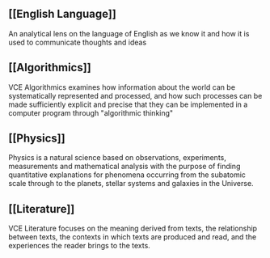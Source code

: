 ## [[English Language]]
An analytical lens on the language of English as we know it and how it is used to communicate thoughts and ideas
## [[Algorithmics]]
VCE Algorithmics examines how information about the world can be systematically represented and processed, and how such processes can be made sufficiently explicit and precise that they can be implemented in a computer program through "algorithmic thinking"
## [[Physics]]
Physics is a natural science based on observations, experiments, measurements and mathematical analysis with the purpose of finding quantitative explanations for phenomena occurring from the subatomic scale through to the planets, stellar systems and galaxies in the Universe.
## [[Literature]]
VCE Literature focuses on the meaning derived from texts, the relationship between texts, the contexts in which texts are produced and read, and the experiences the reader brings to the texts.

